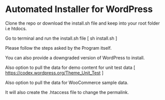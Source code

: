 # Automated Installer for WordPress 

Clone the repo or download the install.sh file and keep into your root folder i.e htdocs.

Go to terminal and run the install.sh file [ sh install.sh ]

Please follow the steps asked by the Program itself.

You can also provide a downgraded version of WordPress to install. 

Also option to pull the data for demo content for unit test data [ https://codex.wordpress.org/Theme_Unit_Test ]

Also option to pull the data for WooCommerce sample data. 

It will also create the .htaccess file to change the permalink. 